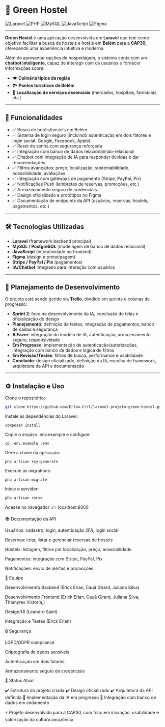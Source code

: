 # 🌱 Green Hostel

![Laravel](https://img.shields.io/badge/Laravel-FF2D20?style=for-the-badge&logo=laravel&logoColor=white)
![PHP](https://img.shields.io/badge/PHP-777BB4?style=for-the-badge&logo=php&logoColor=white)
![MySQL](https://img.shields.io/badge/MySQL-4479A1?style=for-the-badge&logo=mysql&logoColor=white)
![JavaScript](https://img.shields.io/badge/JavaScript-F7DF1E?style=for-the-badge&logo=javascript&logoColor=black)
![Figma](https://img.shields.io/badge/Figma-F24E1E?style=for-the-badge&logo=figma&logoColor=white)

---

**Green Hostel** é uma aplicação desenvolvida em **Laravel** que tem como objetivo facilitar a busca de hostels e hotéis em **Belém** para a **CAP30**, oferecendo uma experiência intuitiva e moderna.  

Além de apresentar opções de hospedagem, o sistema conta com um **chatbot inteligente**, capaz de interagir com os usuários e fornecer informações sobre:  

- 🍽️ **Culinária típica da região**  
- 🏞️ **Pontos turísticos de Belém**  
- 🛒 **Localização de serviços essenciais** (mercados, hospitais, farmácias, etc.)

---

## 🚀 Funcionalidades

- ✅ Busca de hotéis/hostels em Belém  
- ✅ Sistema de login seguro (incluindo autenticação em dois fatores e login social: Google, Facebook, Apple)  
- ✅ Reset de senha com segurança reforçada  
- ✅ Integração com banco de dados relacional/não-relacional  
- ✅ Chatbot com integração de IA para responder dúvidas e dar recomendações  
- ✅ Filtros avançados: preço, localização, sustentabilidade, acessibilidade, avaliações  
- ✅ Integração com gateways de pagamento (Stripe, PayPal, Pix)  
- ✅ Notificações Push (lembretes de reservas, promoções, etc.)  
- ✅ Armazenamento seguro de credenciais  
- ✅ Design oficializado e protótipos no Figma  
- ✅ Documentação de endpoints da API (usuários, reservas, hostels, pagamentos, etc.)  

---

## 🛠️ Tecnologias Utilizadas

- **Laravel** (framework backend principal)  
- **MySQL / PostgreSQL** (modelagem de banco de dados relacional)  
- **JavaScript** (interatividade no frontend)  
- **Figma** (design e prototipagem)  
- **Stripe / PayPal / Pix** (pagamentos)  
- **IA/Chatbot** integrado para interação com usuários  

---

## 📌 Planejamento de Desenvolvimento

O projeto está sendo gerido via **Trello**, dividido em sprints e colunas de progresso:

- **Sprint 2**: foco no desenvolvimento da IA, conclusão de telas e oficialização do design  
- **Planejamento**: definição de testes, integração de pagamentos, banco de dados e segurança  
- **A Fazer**: integração do modelo de IA, autenticação, armazenamento seguro, responsividade  
- **Em Progresso**: implementação de autenticação/autorizações, integração com banco de dados e lógica de filtros  
- **Em Revisão/Testes**: filtros de busca, performance e usabilidade  
- **Concluído**: design oficializado, definição da IA, escolha de framework, arquitetura da API e documentação  

---

## ⚙️ Instalação e Uso

Clone o repositório:

```bash
git clone https://github.com/Erlan-Ctrl/laravel-projeto-green-hostel.git
```
Instale as dependências do Laravel:
```
composer install
````

Copie o arquivo .env.example e configure:
````
cp .env.example .env
````
Gere a chave da aplicação:
````
php artisan key:generate
````
Execute as migrations:
````
php artisan migrate
````
Inicie o servidor:
````
php artisan serve
````

Acesse no navegador:
👉 localhost:8000

📚 Documentação da API

Usuários: cadastro, login, autenticação 2FA, login social

Reservas: criar, listar e gerenciar reservas de hostels

Hostels: listagem, filtros por localização, preço, acessibilidade

Pagamentos: integração com Stripe, PayPal, Pix

Notificações: envio de alertas e promoções

👥 Equipe

Desenvolvimento Backend (Erick Erlan, Cauã Girard, Juliana Silva)

Desenvolvimento Frontend (Erick Erlan, Cauã Girard, Juliana Silva, Thamyres Victoria,)

Design/UI (Leandro Saint)

Integração e Testes (Erick Erlan)

🔒 Segurança

LGPD/GDPR compliance

Criptografia de dados sensíveis

Autenticação em dois fatores

Armazenamento seguro de credenciais

📅 Status Atual

✔️ Estrutura do projeto criada
✔️ Design oficializado
✔️ Arquitetura da API definida
🔄 Implementação da IA em progresso
🔄 Integração com banco de dados em andamento

⚡ Projeto desenvolvido para a CAP30, com foco em inovação, usabilidade e valorização da cultura amazônica.
